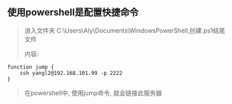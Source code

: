 ## 使用powershell是配置快捷命令

> 进入文件夹 C:\Users\Aly\Documents\WindowsPowerShell,创建.ps1结尾文件
>
> 内容:

```pow
function jump {
    ssh yangl2@192.168.101.99 -p 2222
}
```

> 在powershell中, 使用jump命令, 就会链接此服务器